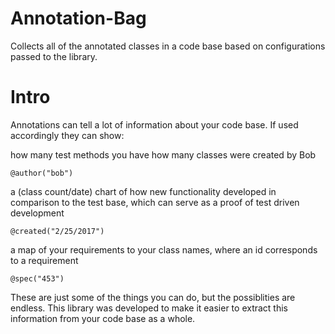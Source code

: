 # Annotation-Bag
Collects all of the annotated classes in a code base based on configurations passed to the library.

# Intro
Annotations can tell a lot of information about your code base. If used accordingly they can show:

how many test methods you have
how many classes were created by Bob

    @author("bob")

a (class count/date) chart of how new functionality developed in comparison to the test base, which can serve as a proof of test driven development

    @created("2/25/2017")
    
a map of your requirements to your class names, where an id corresponds to a requirement

    @spec("453")

These are just some of the things you can do, but the possiblities are endless.
This library was developed to make it easier to extract this information from your code base as a whole.
